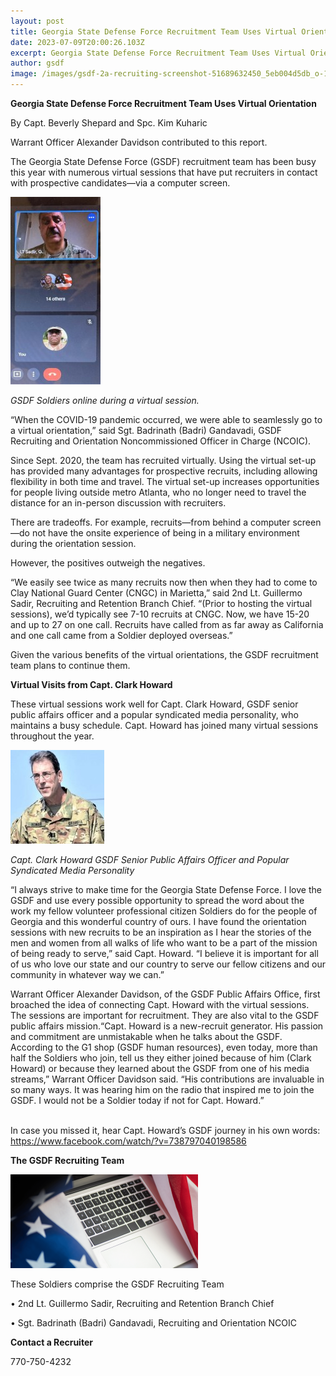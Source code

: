 ```yaml
---
layout: post
title: Georgia State Defense Force Recruitment Team Uses Virtual Orientation
date: 2023-07-09T20:00:26.103Z
excerpt: Georgia State Defense Force Recruitment Team Uses Virtual Orientation
author: gsdf
image: /images/gsdf-2a-recruiting-screenshot-51689632450_5eb004d5db_o-144x300.jpg
---
```

**Georgia State Defense Force Recruitment Team Uses Virtual Orientation**

By Capt. Beverly Shepard and Spc. Kim Kuharic

Warrant Officer Alexander Davidson contributed to this report.

The Georgia State Defense Force (GSDF) recruitment team has been busy this year with numerous virtual sessions that have put recruiters in contact with prospective candidates—via a computer screen.

![GSDF Soldiers online during a virtual session.](/images/gsdf-2a-recruiting-screenshot-51689632450_5eb004d5db_o-144x300.jpg)

*GSDF Soldiers online during a virtual session.*

“When the COVID-19 pandemic occurred, we were able to seamlessly go to a virtual orientation,” said Sgt. Badrinath (Badri) Gandavadi, GSDF Recruiting and Orientation Noncommissioned Officer in Charge (NCOIC).

Since Sept. 2020, the team has recruited virtually. Using the virtual set-up has provided many advantages for prospective recruits, including allowing flexibility in both time and travel. The virtual set-up increases opportunities for people living outside metro Atlanta, who no longer need to travel the distance for an in-person discussion with recruiters.

There are tradeoffs. For example, recruits—from behind a computer screen—do not have the onsite experience of being in a military environment during the orientation session.

However, the positives outweigh the negatives.

“We easily see twice as many recruits now then when they had to come to Clay National Guard Center (CNGC) in Marietta,” said 2nd Lt. Guillermo Sadir, Recruiting and Retention Branch Chief. “(Prior to hosting the virtual sessions), we’d typically see 7-10 recruits at CNGC. Now, we have 15-20 and up to 27 on one call. Recruits have called from as far away as California and one call came from a Soldier deployed overseas.”

Given the various benefits of the virtual orientations, the GSDF recruitment team plans to continue them.

**Virtual Visits from Capt. Clark Howard**

These virtual sessions work well for Capt. Clark Howard, GSDF senior public affairs officer and a popular syndicated media personality, who maintains a busy schedule. Capt. Howard has joined many virtual sessions throughout the year.

![Capt. Clark Howard GSDF Senior Public Affairs Officer and Popular Syndicated Media Personality](/images/capture-150x150.jpg)

*Capt. Clark Howard GSDF Senior Public Affairs Officer and Popular Syndicated Media Personality*

“I always strive to make time for the Georgia State Defense Force. I love the GSDF and use every possible opportunity to spread the word about the work my fellow volunteer professional citizen Soldiers do for the people of Georgia and this wonderful country of ours. I have found the orientation sessions with new recruits to be an inspiration as I hear the stories of the men and women from all walks of life who want to be a part of the mission of being ready to serve,” said Capt. Howard. “I believe it is important for all of us who love our state and our country to serve our fellow citizens and our community in whatever way we can.”

Warrant Officer Alexander Davidson, of the GSDF Public Affairs Office, first broached the idea of connecting Capt. Howard with the virtual sessions. The sessions are important for recruitment. They are also vital to the GSDF public affairs mission.“Capt. Howard is a new-recruit generator. His passion and commitment are unmistakable when he talks about the GSDF. According to the G1 shop (GSDF human resources), even today, more than half the Soldiers who join, tell us they either joined because of him (Clark Howard) or because they learned about the GSDF from one of his media streams,” Warrant Officer Davidson said. “His contributions are invaluable in so many ways. It was hearing him on the radio that inspired me to join the GSDF. I would not be a Soldier today if not for Capt. Howard.”

\
In case you missed it, hear Capt. Howard’s GSDF journey in his own words: <a href="https://www.facebook.com/watch/?v=738797040198586" target="_blank">https://www.facebook.com/watch/?v=738797040198586</a>

**The GSDF Recruiting Team**

![](/images/gsdf-recruitment-military-spouse-friendly-employers-1024x512-300x150.png)

These Soldiers comprise the GSDF Recruiting Team

• 2nd Lt. Guillermo Sadir, Recruiting and Retention Branch Chief

• Sgt. Badrinath (Badri) Gandavadi, Recruiting and Orientation NCOIC

**Contact a Recruiter**

770-750-4232
